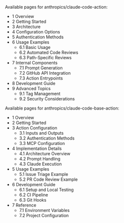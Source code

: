 Available pages for anthropics/claude-code-action:

- 1 Overview
- 2 Getting Started
- 3 Architecture
- 4 Configuration Options
- 5 Authentication Methods
- 6 Usage Examples
  - 6.1 Basic Usage
  - 6.2 Automated Code Reviews
  - 6.3 Path-Specific Reviews
- 7 Internal Components
  - 7.1 Prompt Generation
  - 7.2 GitHub API Integration
  - 7.3 Action Entrypoints
- 8 Development Guide
- 9 Advanced Topics
  - 9.1 Tag Management
  - 9.2 Security Considerations

Available pages for anthropics/claude-code-base-action:

- 1 Overview
- 2 Getting Started
- 3 Action Configuration
  - 3.1 Inputs and Outputs
  - 3.2 Authentication Methods
  - 3.3 MCP Configuration
- 4 Implementation Details
  - 4.1 Architecture Overview
  - 4.2 Prompt Handling
  - 4.3 Claude Execution
- 5 Usage Examples
  - 5.1 Issue Triage Example
  - 5.2 PR Code Review Example
- 6 Development Guide
  - 6.1 Setup and Local Testing
  - 6.2 CI Pipeline
  - 6.3 Git Hooks
- 7 Reference
  - 7.1 Environment Variables
  - 7.2 Project Configuration

